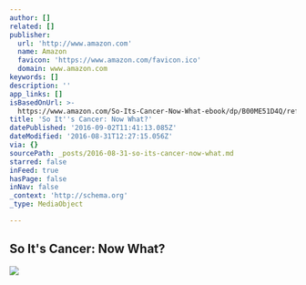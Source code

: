 ```yaml
---
author: []
related: []
publisher:
  url: 'http://www.amazon.com'
  name: Amazon
  favicon: 'https://www.amazon.com/favicon.ico'
  domain: www.amazon.com
keywords: []
description: ''
app_links: []
isBasedOnUrl: >-
  https://www.amazon.com/So-Its-Cancer-Now-What-ebook/dp/B00ME51D4Q/ref=sr_1_3?ie=UTF8&qid=1472645589&sr=8-3&keywords=ranjana+srivastava#nav-subnav
title: 'So It''s Cancer: Now What?'
datePublished: '2016-09-02T11:41:13.085Z'
dateModified: '2016-08-31T12:27:15.056Z'
via: {}
sourcePath: _posts/2016-08-31-so-its-cancer-now-what.md
starred: false
inFeed: true
hasPage: false
inNav: false
_context: 'http://schema.org'
_type: MediaObject

---
```

<article style=""><h1>So It's Cancer: Now What?</h1><img src="http://ecx.images-amazon.com/images/I/41XXnixc7yL.jpg" /></article>